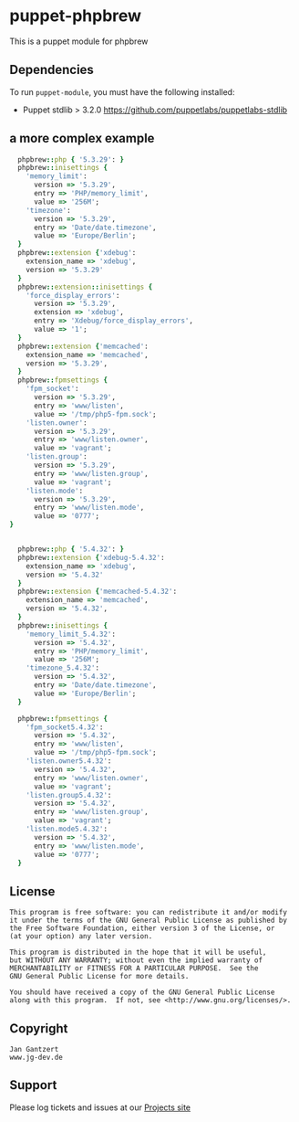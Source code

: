 # puppet-phpbrew

This is a puppet module for phpbrew

Dependencies
------------

To run `puppet-module`, you must have the following installed:

* Puppet stdlib > 3.2.0 https://github.com/puppetlabs/puppetlabs-stdlib

a more complex example
------------
```ruby
  phpbrew::php { '5.3.29': }
  phpbrew::inisettings {
    'memory_limit':
      version => '5.3.29',
      entry => 'PHP/memory_limit',
      value => '256M';
    'timezone':
      version => '5.3.29',
      entry => 'Date/date.timezone',
      value => 'Europe/Berlin';
  }
  phpbrew::extension {'xdebug':
    extension_name => 'xdebug',
    version => '5.3.29'
  }
  phpbrew::extension::inisettings {
    'force_display_errors':
      version => '5.3.29',
      extension => 'xdebug',
      entry => 'Xdebug/force_display_errors',
      value => '1';
  }
  phpbrew::extension {'memcached':
    extension_name => 'memcached',
    version => '5.3.29',
  }
  phpbrew::fpmsettings {
    'fpm_socket':
      version => '5.3.29',
      entry => 'www/listen',
      value => '/tmp/php5-fpm.sock';
    'listen.owner':
      version => '5.3.29',
      entry => 'www/listen.owner',
      value => 'vagrant';
    'listen.group':
      version => '5.3.29',
      entry => 'www/listen.group',
      value => 'vagrant';
    'listen.mode':
      version => '5.3.29',
      entry => 'www/listen.mode',
      value => '0777';
}


  phpbrew::php { '5.4.32': }
  phpbrew::extension {'xdebug-5.4.32':
    extension_name => 'xdebug',
    version => '5.4.32'
  }
  phpbrew::extension {'memcached-5.4.32':
    extension_name => 'memcached',
    version => '5.4.32',
  }
  phpbrew::inisettings {
    'memory_limit_5.4.32':
      version => '5.4.32',
      entry => 'PHP/memory_limit',
      value => '256M';
    'timezone_5.4.32':
      version => '5.4.32',
      entry => 'Date/date.timezone',
      value => 'Europe/Berlin';
  }

  phpbrew::fpmsettings {
    'fpm_socket5.4.32':
      version => '5.4.32',
      entry => 'www/listen',
      value => '/tmp/php5-fpm.sock';
    'listen.owner5.4.32':
      version => '5.4.32',
      entry => 'www/listen.owner',
      value => 'vagrant';
    'listen.group5.4.32':
      version => '5.4.32',
      entry => 'www/listen.group',
      value => 'vagrant';
    'listen.mode5.4.32':
      version => '5.4.32',
      entry => 'www/listen.mode',
      value => '0777';
  }
```

## License

    This program is free software: you can redistribute it and/or modify
    it under the terms of the GNU General Public License as published by
    the Free Software Foundation, either version 3 of the License, or
    (at your option) any later version.

    This program is distributed in the hope that it will be useful,
    but WITHOUT ANY WARRANTY; without even the implied warranty of
    MERCHANTABILITY or FITNESS FOR A PARTICULAR PURPOSE.  See the
    GNU General Public License for more details.

    You should have received a copy of the GNU General Public License
    along with this program.  If not, see <http://www.gnu.org/licenses/>.


## Copyright

	Jan Gantzert
	www.jg-dev.de

Support
-------

Please log tickets and issues at our [Projects site](https://github.com/jg-development/puppet-phpbrew)
